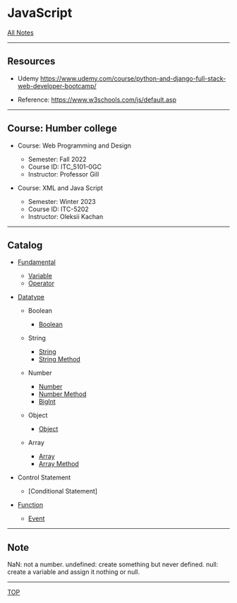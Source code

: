 # JavaScript

[All Notes](../../index.md)

---

## Resources

- Udemy
  https://www.udemy.com/course/python-and-django-full-stack-web-developer-bootcamp/

- Reference:
  https://www.w3schools.com/js/default.asp

---

## Course: Humber college

- Course: Web Programming and Design

  - Semester: Fall 2022
  - Course ID: ITC_5101-0GC
  - Instructor: Professor Gill

- Course: XML and Java Script
  - Semester: Winter 2023
  - Course ID: ITC-5202
  - Instructor: Oleksii Kachan

---

## Catalog

- [Fundamental](./fundamental/fumdamental.md)

  - [Variable](./fundamental/variable.md)
  - [Operator](./fundamental/operator.md)

- [Datatype](./datatype/data_types.md)
  - Boolean
    - [Boolean](./datatype/boolean.md)
  - String

    - [String](./datatype/string.md)
    - [String Method](./datatype/string_method.md)

  - Number

    - [Number](./datatype/number.md)
    - [Number Method](./datatype/number_method.md)
    - [BigInt](./datatype/bigInt.md)

  - Object

    - [Object](./datatype/object.md)

  - Array
    - [Array](./datatype/array.md)
    - [Array Method](./datatype/array_method.md)

- Control Statement
  - [Conditional Statement]

- [Function](./function/function.md)

  - [Event](./function/event.md)

---

## Note

NaN: not a number.
undefined: create something but never defined.
null: create a variable and assign it nothing or null.

---

[TOP](#JavaScript)
